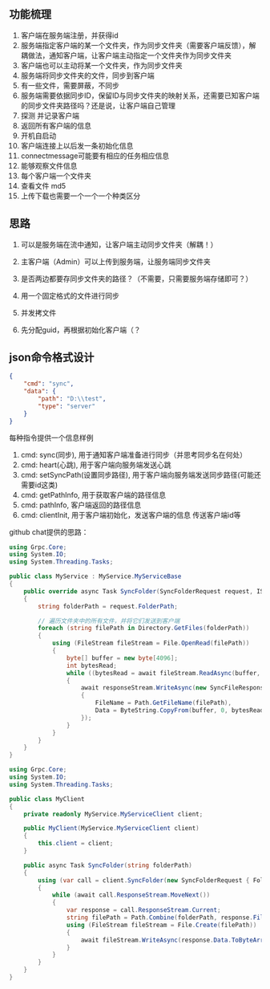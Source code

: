 ## 功能梳理

1. 客户端在服务端注册，并获得id
2. 服务端指定客户端的某一个文件夹，作为同步文件夹（需要客户端反馈），解耦做法，通知客户端，让客户端主动指定一个文件夹作为同步文件夹
3. 客户端也可以主动将某一个文件夹，作为同步文件夹
4. 服务端将同步文件夹的文件，同步到客户端
5. 有一些文件，需要屏蔽，不同步
6. 服务端需要依据同步ID，保留ID与同步文件夹的映射关系，还需要已知客户端的同步文件夹路径吗？还是说，让客户端自己管理
7. 探测 并记录客户端
8. 返回所有客户端的信息
9. 开机自启动
10. 客户端连接上以后发一条初始化信息
11. connectmessage可能要有相应的任务相应信息
12. 能够观察文件信息
13. 每个客户端一个文件夹
14. 查看文件 md5
15. 上传下载也需要一个一个一个种类区分 


## 思路
1. 可以是服务端在流中通知，让客户端主动同步文件夹（解耦！）
2. 主客户端（Admin）可以上传到服务端，让服务端同步文件夹
3. 是否两边都要存同步文件夹的路径？（不需要，只需要服务端存储即可？）
4. 用一个固定格式的文件进行同步
5. 并发拷文件

6. 先分配guid，再根据初始化客户端（？



## json命令格式设计
```json
{
    "cmd": "sync",
    "data": {
        "path": "D:\\test",
        "type": "server"
    }
}
```

每种指令提供一个信息样例
1. cmd: sync(同步), 用于通知客户端准备进行同步（并思考同步名在何处）
2. cmd: heart(心跳), 用于客户端向服务端发送心跳
3. cmd: setSyncPath(设置同步路径), 用于客户端向服务端发送同步路径(可能还需要id这类)
4. cmd: getPathInfo, 用于获取客户端的路径信息
4. cmd: pathInfo, 客户端返回的路径信息
5. cmd: clientInit, 用于客户端初始化，发送客户端的信息 传送客户端id等


github chat提供的思路：
```cs
using Grpc.Core;
using System.IO;
using System.Threading.Tasks;

public class MyService : MyService.MyServiceBase
{
    public override async Task SyncFolder(SyncFolderRequest request, IServerStreamWriter<SyncFileResponse> responseStream, ServerCallContext context)
    {
        string folderPath = request.FolderPath;

        // 遍历文件夹中的所有文件，并将它们发送到客户端
        foreach (string filePath in Directory.GetFiles(folderPath))
        {
            using (FileStream fileStream = File.OpenRead(filePath))
            {
                byte[] buffer = new byte[4096];
                int bytesRead;
                while ((bytesRead = await fileStream.ReadAsync(buffer, 0, buffer.Length)) > 0)
                {
                    await responseStream.WriteAsync(new SyncFileResponse
                    {
                        FileName = Path.GetFileName(filePath),
                        Data = ByteString.CopyFrom(buffer, 0, bytesRead)
                    });
                }
            }
        }
    }
}
```

```cs
using Grpc.Core;
using System.IO;
using System.Threading.Tasks;

public class MyClient
{
    private readonly MyService.MyServiceClient client;

    public MyClient(MyService.MyServiceClient client)
    {
        this.client = client;
    }

    public async Task SyncFolder(string folderPath)
    {
        using (var call = client.SyncFolder(new SyncFolderRequest { FolderPath = folderPath }))
        {
            while (await call.ResponseStream.MoveNext())
            {
                var response = call.ResponseStream.Current;
                string filePath = Path.Combine(folderPath, response.FileName);
                using (FileStream fileStream = File.Create(filePath))
                {
                    await fileStream.WriteAsync(response.Data.ToByteArray(), 0, response.Data.Length);
                }
            }
        }
    }
}
```

